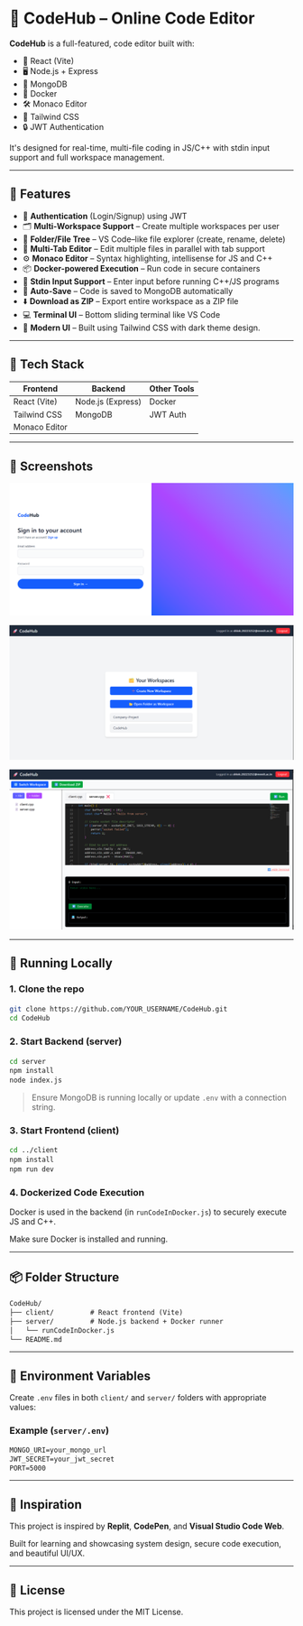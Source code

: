 
# 🚀 CodeHub – Online Code Editor 

**CodeHub** is a full-featured, code editor built with:

- 🧠 React (Vite)
- 🖥️ Node.js + Express
- 💾 MongoDB
- 🐳 Docker
- 🛠️ Monaco Editor
- 🎨 Tailwind CSS
- 🔒 JWT Authentication

It's designed for real-time, multi-file coding in JS/C++ with stdin input support and full workspace management.

---

## 🌟 Features

- 🔐 **Authentication** (Login/Signup) using JWT
- 🗂️ **Multi-Workspace Support** – Create multiple workspaces per user
- 📁 **Folder/File Tree** – VS Code–like file explorer (create, rename, delete)
- 📝 **Multi-Tab Editor** – Edit multiple files in parallel with tab support
- ⚙️ **Monaco Editor** – Syntax highlighting, intellisense for JS and C++
- 📦 **Docker-powered Execution** – Run code in secure containers
- 💬 **Stdin Input Support** – Enter input before running C++/JS programs
- 💾 **Auto-Save** – Code is saved to MongoDB automatically
- ⬇️ **Download as ZIP** – Export entire workspace as a ZIP file
- 💻 **Terminal UI** – Bottom sliding terminal like VS Code
- 🎨 **Modern UI** – Built using Tailwind CSS with dark theme design.

---

## 🧱 Tech Stack

| Frontend       | Backend        | Other Tools     |
|----------------|----------------|-----------------|
| React (Vite)   | Node.js (Express) | Docker          |
| Tailwind CSS   | MongoDB        | JWT Auth        |
| Monaco Editor  |                |                 |

---

## 📸 Screenshots

![UI Screenshot](client/screenshots/login-window.png)

![UI Screenshot](client/screenshots/workspaces.png)

![UI Screenshot](client/screenshots/code-editor.png)

---

## 🚀 Running Locally

### 1. Clone the repo
```bash
git clone https://github.com/YOUR_USERNAME/CodeHub.git
cd CodeHub
```

### 2. Start Backend (server)
```bash
cd server
npm install
node index.js
```

> Ensure MongoDB is running locally or update `.env` with a connection string.

### 3. Start Frontend (client)
```bash
cd ../client
npm install
npm run dev
```

### 4. Dockerized Code Execution
Docker is used in the backend (in `runCodeInDocker.js`) to securely execute JS and C++.

Make sure Docker is installed and running.

---

## 📦 Folder Structure

```
CodeHub/
├── client/         # React frontend (Vite)
├── server/         # Node.js backend + Docker runner
│   └── runCodeInDocker.js
└── README.md
```

---

## 🔐 Environment Variables

Create `.env` files in both `client/` and `server/` folders with appropriate values:

### Example (`server/.env`)
```env
MONGO_URI=your_mongo_url
JWT_SECRET=your_jwt_secret
PORT=5000
```

---

## 🧠 Inspiration

This project is inspired by **Replit**, **CodePen**, and **Visual Studio Code Web**.

Built for learning and showcasing system design, secure code execution, and beautiful UI/UX.

---

## 📜 License

This project is licensed under the MIT License.
